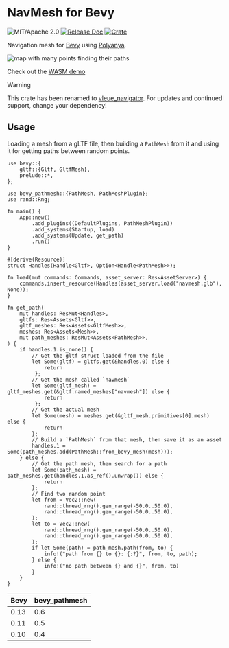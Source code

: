 # NavMesh for Bevy

![MIT/Apache 2.0](https://img.shields.io/badge/license-MIT%2FApache-blue.svg)
[![Release Doc](https://docs.rs/bevy_pathmesh/badge.svg)](https://docs.rs/bevy_pathmesh)
[![Crate](https://img.shields.io/crates/v/bevy_pathmesh.svg)](https://crates.io/crates/bevy_pathmesh)

Navigation mesh for [Bevy](http://github.com/bevyengine/bevy) using [Polyanya](https://github.com/vleue/polyanya).

![map with many points finding their paths](https://raw.githubusercontent.com/vleue/bevy_pathmesh/main/screenshots/many.png)

Check out the [WASM demo](https://vleue.github.io/vleue_navigator/)

> [!WARNING]
> This crate has been renamed to [vleue_navigator](https://github.com/vleue/vleue_navigator). For updates and continued support, change your dependency!

## Usage

Loading a mesh from a gLTF file, then building a `PathMesh` from it and using it for getting paths between random points.

```rust,no_run
use bevy::{
    gltf::{Gltf, GltfMesh},
    prelude::*,
};

use bevy_pathmesh::{PathMesh, PathMeshPlugin};
use rand::Rng;

fn main() {
    App::new()
        .add_plugins((DefaultPlugins, PathMeshPlugin))
        .add_systems(Startup, load)
        .add_systems(Update, get_path)
        .run()
}

#[derive(Resource)]
struct Handles(Handle<Gltf>, Option<Handle<PathMesh>>);

fn load(mut commands: Commands, asset_server: Res<AssetServer>) {
    commands.insert_resource(Handles(asset_server.load("navmesh.glb"), None));
}

fn get_path(
    mut handles: ResMut<Handles>,
    gltfs: Res<Assets<Gltf>>,
    gltf_meshes: Res<Assets<GltfMesh>>,
    meshes: Res<Assets<Mesh>>,
    mut path_meshes: ResMut<Assets<PathMesh>>,
) {
    if handles.1.is_none() {
        // Get the gltf struct loaded from the file
        let Some(gltf) = gltfs.get(&handles.0) else {
            return
         };
        // Get the mesh called `navmesh`
        let Some(gltf_mesh) = gltf_meshes.get(&gltf.named_meshes["navmesh"]) else {
            return
         };
        // Get the actual mesh
        let Some(mesh) = meshes.get(&gltf_mesh.primitives[0].mesh) else {
            return
        };
        // Build a `PathMesh` from that mesh, then save it as an asset
        handles.1 = Some(path_meshes.add(PathMesh::from_bevy_mesh(mesh)));
    } else {
        // Get the path mesh, then search for a path
        let Some(path_mesh) = path_meshes.get(handles.1.as_ref().unwrap()) else {
            return
        };
        // Find two random point
        let from = Vec2::new(
            rand::thread_rng().gen_range(-50.0..50.0),
            rand::thread_rng().gen_range(-50.0..50.0),
        );
        let to = Vec2::new(
            rand::thread_rng().gen_range(-50.0..50.0),
            rand::thread_rng().gen_range(-50.0..50.0),
        );
        if let Some(path) = path_mesh.path(from, to) {
            info!("path from {} to {}: {:?}", from, to, path);
        } else {
            info!("no path between {} and {}", from, to)
        }
    }
}
```

|Bevy|bevy_pathmesh|
|---|---|
|0.13|0.6|
|0.11|0.5|
|0.10|0.4|

